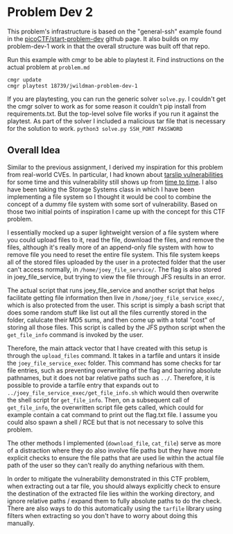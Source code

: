 # Problem Dev 2

This problem's infrastructure is based on the "general-ssh" example found in the
[picoCTF/start-problem-dev](https://github.com/picoCTF/start-problem-dev/tree/master/example-problems/general-ssh)
github page. It also builds on my problem-dev-1 work in that the overall
structure was built off that repo.

Run this example with cmgr to be able to playtest it. Find instructions on the actual problem at `problem.md`

```
cmgr update
cmgr playtest 18739/jwildman-problem-dev-1
```

If you are playtesting, you can run the generic solver `solve.py`. 
I couldn't get the cmgr solver to work as for some reason it couldn't
pip install from requirements.txt. But the top-level solve file works
if you run it against the playtest. As part of the solver I included a malicious
tar file that is necessary for the solution to work.
`python3 solve.py SSH_PORT PASSWORD`

## Overall Idea

Similar to the previous assignment, I derived my inspiration for this
problem from real-world CVEs. In particular, I had known about
[tarslip vulnerabilities](https://codeql.github.com/codeql-query-help/python/py-tarslip/)
for some time and this vulnerability still shows up from [time to time](https://nvd.nist.gov/vuln/detail/CVE-2024-2914). I also have been taking the Storage Systems class in which I have
been implementing a file system so I thought it would be cool to combine the concept of
a dummy file system with some sort of vulnerability. Based on those two initial points
of inspiration I came up with the concept for this CTF problem.

I essentially mocked up a super lightweight version of a file system where you could upload files to it,
read the file, download the files, and remove the files, although it's really more of an
append-only file system with how to remove file you need to reset the entire file system. This file
system keeps all of the stored files uploaded by the user in a protected folder that the user can't
access normally, in `/home/joey_file_service/`. The flag is also stored in joey_file_service, but trying
to view the file through JFS results in an error. 

The actual script that runs joey_file_service and
another script that helps facilitate getting file information then live in `/home/joey_file_service_exec/`,
which is also protected from the user. This script is simply a bash script that does some random stuff like
list out all the files currently stored in the folder, calulcate their MD5 sums, and then come up with a total
"cost" of storing all those files. This script is called by the JFS python script when the `get_file_info` command
is invoked by the user.

Therefore, the main attack vector that I have created with this setup is through the `upload_files` command.
It takes in a tarfile and untars it inside the `joey_file_service_exec` folder. This command has some
checks for tar file entries, such as preventing overwriting of the flag and barring absolute pathnames, but
it does not bar relative paths such as `../`. Therefore, it is possible to provide a tarfile entry
that expands out to `../joey_file_service_exec/get_file_info.sh` which would then overwrite the shell script
for `get_file_info`. Then, on a subsequent call of `get_file_info`, the
overwritten script file gets called, which could for example contain a cat command to print out the flag.txt
file. I assume you could also spawn a shell / RCE but that is not necessary to solve this problem.

The other methods I implemented (`download_file`, `cat_file`) serve as more of a distraction where they
do also involve file paths but they have more explicit checks to ensure the file paths that are used
lie within the actual file path of the user so they can't really do anything nefarious with them.

In order to mitigate the vulnerability demonstrated in this CTF problem, when extracting out a tar file,
you should always explicitly check to ensure the destination of the extracted file lies within the working 
directory, and ignore relative paths / expand them to fully absolute paths to do the check. There are
also ways to do this automatically using the `tarfile` library using filters when extracting so you
don't have to worry about doing this manually.
